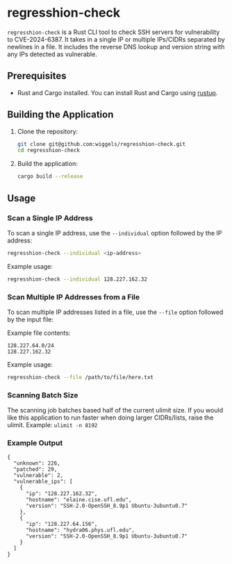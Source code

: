 # regresshion-check

`regresshion-check` is a Rust CLI tool to check SSH servers for vulnerability to CVE-2024-6387. It takes in a single IP or multiple IPs/CIDRs separated by newlines in a file. It includes the reverse DNS lookup and version string with any IPs detected as vulnerable.

## Prerequisites

- Rust and Cargo installed. You can install Rust and Cargo using [rustup](https://rustup.rs/).

## Building the Application

1. Clone the repository:
    ```sh
    git clone git@github.com:wiggels/regresshion-check.git
    cd regresshion-check
    ```

2. Build the application:
    ```sh
    cargo build --release
    ```

## Usage

### Scan a Single IP Address

To scan a single IP address, use the `--individual` option followed by the IP address:

```sh
regresshion-check --individual <ip-address>
```

Example usage:
```sh
regresshion-check --individual 128.227.162.32
```

### Scan Multiple IP Addresses from a File

To scan multiple IP addresses listed in a file, use the `--file` option followed by the input file:

Example file contents:
```
128.227.64.0/24
128.227.162.32
```

Example usage:
```sh
regresshion-check --file /path/to/file/here.txt
```

### Scanning Batch Size

The scanning job batches based half of the current ulimit size. If you would like this application to run faster when doing larger CIDRs/lists, raise the ulimit. Example: `ulimit -n 8192`

### Example Output
```
{
  "unknown": 226,
  "patched": 29,
  "vulnerable": 2,
  "vulnerable_ips": [
    {
      "ip": "128.227.162.32",
      "hostname": "elaine.cise.ufl.edu",
      "version": "SSH-2.0-OpenSSH_8.9p1 Ubuntu-3ubuntu0.7"
    },
    {
      "ip": "128.227.64.156",
      "hostname": "hydra06.phys.ufl.edu",
      "version": "SSH-2.0-OpenSSH_8.9p1 Ubuntu-3ubuntu0.7"
    }
  ]
}
```